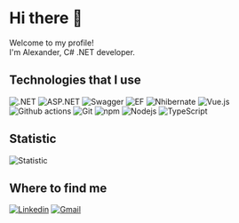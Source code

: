# Hi there 👋

<p>Welcome to my profile! </br> I'm Alexander, C# .NET developer.</p>

## Technologies that I use
![.NET](https://img.shields.io/badge/-.NET-4d29ca?style=flat)
![ASP.NET](https://img.shields.io/badge/-ASP.NET-5b2992?style=flat)
![Swagger](https://img.shields.io/badge/-Swagger-689203?logo=swagger&style=flat&logoColor=white)
![EF](https://img.shields.io/badge/-Entity_Framework-631f74?style=flat)
![Nhibernate](https://img.shields.io/badge/-Nhibernate-893733?style=flat)
![Vue.js](https://img.shields.io/badge/-Vue.js-42b883?style=flat&logo=vue.js&logoColor=white)
![Github actions](https://img.shields.io/badge/-Github_Actions-2088FF?style=flat&logo=github-actions&logoColor=white)
![Git](https://img.shields.io/badge/-Git-F05032?style=flat&logo=git&logoColor=white)
![npm](https://img.shields.io/badge/-NPM-CB3837?style=flat&logo=npm&logoColor=white)
![Nodejs](https://img.shields.io/badge/-Nodejs-43853d?style=flat&logo=Node.js&logoColor=white)
![TypeScript](https://img.shields.io/badge/-TypeScript-007ACC?style=flat&logo=typescript&logoColor=white)

## Statistic
![Statistic](https://github-readme-stats.vercel.app/api?username=awakentrue&show_icons=true&theme=dracula)

## Where to find me
[![Linkedin](https://img.shields.io/badge/-alexanderrum-blue?style=flat&logo=Linkedin&logoColor=white&link=https://linkedin.com/in/alexanderrum/)](https://linkedin.com/in/alexanderrum/)
[![Gmail](https://img.shields.io/badge/-awakentrue-c14438?style=flat&logo=Gmail&logoColor=white&link=mailto:awakentrue@gmail.com)](mailto:awakentrue@gmail.com)
